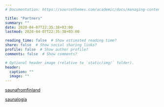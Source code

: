 ```yaml
---
# Documentation: https://sourcethemes.com/academic/docs/managing-content/

title: "Partners"
summary: ""
date: 2020-04-07T22:35:38+03:00
lastmod: 2020-04-07T22:35:38+03:00

reading_time: false  # Show estimated reading time?
share: false  # Show social sharing links?
profile: false  # Show author profile?
comments: false  # Show comments?

# Optional header image (relative to `static/img/` folder).
header:
  caption: ""
  image: ""
---
```


[saunafromfinland](https://saunafromfinland.com/)

[saunalogia](https://saunologia.fi/)
